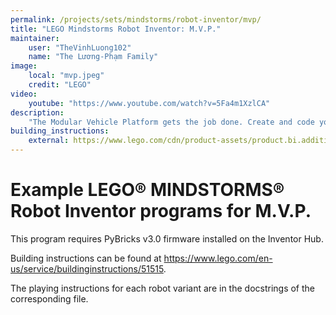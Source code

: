 ```yaml
---
permalink: /projects/sets/mindstorms/robot-inventor/mvp/
title: "LEGO Mindstorms Robot Inventor: M.V.P."
maintainer:
    user: "TheVinhLuong102"
    name: "The Lương-Phạm Family"
image:
    local: "mvp.jpeg"
    credit: "LEGO"
video:
    youtube: "https://www.youtube.com/watch?v=5Fa4m1XzlCA"
description:
    "The Modular Vehicle Platform gets the job done. Create and code your own remote control and build the M.V.P. into a buggy, a crane, a shooter turret or even a brick-eating truck to pick up LEGO bricks left by the other robots."
building_instructions:
    external: https://www.lego.com/cdn/product-assets/product.bi.additional.main.pdf/51515_MVP.pdf
---
```


# Example LEGO® MINDSTORMS® Robot Inventor programs for M.V.P.

This program requires PyBricks v3.0 firmware installed on the Inventor Hub.

Building instructions can be found at https://www.lego.com/en-us/service/buildinginstructions/51515.

The playing instructions for each robot variant are in the docstrings of the corresponding file.

